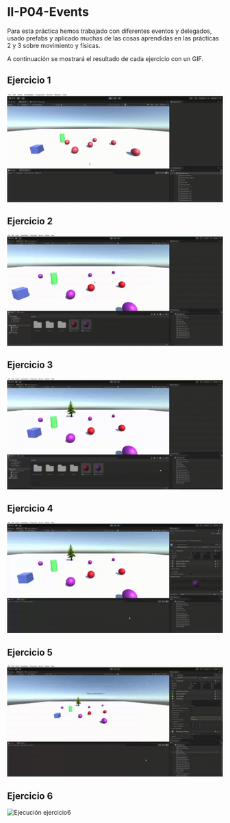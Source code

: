 # II-P04-Events

Para esta práctica hemos trabajado con diferentes eventos y delegados, usado prefabs y aplicado muchas de las cosas aprendidas en las prácticas 2 y 3 sobre movimiento y físicas.

A continuación se mostrará el resultado de cada ejercicio con un GIF.

## Ejercicio 1
![Ejecución ejercicio1](./gifs/exercise1.gif)

## Ejercicio 2
![Ejecución ejercicio2](./gifs/exercise2.gif)

## Ejercicio 3
![Ejecución ejercicio3](./gifs/exercise3.gif)

## Ejercicio 4
![Ejecución ejercicio4](./gifs/exercise4.gif)

## Ejercicio 5
![Ejecución ejercicio5](./gifs/exercise5.gif)

## Ejercicio 6
![Ejecución ejercicio6](./gifs/exercise6.gif)
